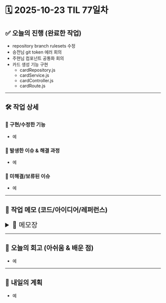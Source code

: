 # 🗓️ 2025-10-23 TIL 77일차

## ✅ 오늘의 진행 (완료한 작업)

- repository branch rulesets 수정
- 승전님 git token 에러 회의
- 주현님 컴포넌트 공통화 회의
- 카드 생성 기능 구현
  - cardRepository.js
  - cardService.js
  - cardController.js
  - cardRoute.js

---

## 🛠️ 작업 상세

### 🔹 구현/수정한 기능

- 예

### 🔹 발생한 이슈 & 해결 과정

- 예

### 🔹 미해결/보류된 이슈

- 예

---

## 📓 작업 메모 (코드/아이디어/레퍼런스)

<details>
<summary style="font-size: 22px;">📝 메모장</summary>

## 💭 4️⃣ MJ님이 직접 점검해볼 포인트

이제 아래 질문에 대해 MJ님 스스로 답해보세요 👇
(이게 진짜 실력이 됩니다)

1. `createCard` 함수는 **`userId`**를 어디서 받아야 할까요?
   → controller? middleware? `Controller에서!`
   => 잘 모르겠음 안그래도..ㅠㅠ

   - `userId`는 로그인한 유저 정보 => **JWT 토큰 인증 `미들웨어`에서 req.user**에 넣어주는 게 일반적
   - 이후 `Controller`에서 req.user.id를 꺼내서 Service (또는 Repository) 로 전달

2. 트랜잭션 내부에서 `photocard`를 만든 다음
   `userPhotocard`에 그 id를 넣어야 하는데,
   **비동기 흐름상 photocard.id는 안전하게 접근 가능한가요?** (왜?)
   => await 때문에!!

   - await이 Promise를 resolve한 이후 코드가 실행
   - photocard가 DB에 저장되고 id가 확정된 시점 이후에만 userPhotocard가 실행

3. `UserPhotocards` 모델에 `trade_info_id`가 **필수 필드**로 되어 있는데,
   새로 생성할 때 이 값은 어떻게 처리할 계획인가요?
   => 와 내가 딱 QUES로 남긴 주석을 질문으로;;ㅋㅋㅋ 힌트 좀 주라

4. 현재 `UserPhotocards`의 relation 중
   `TradePosts`는 아직 생성되지 않은 상태일 텐데,
   그러면 `trade_info_id`는 nullable이어야 하지 않을까요?
   (즉, DB 스키마 수정이 필요한지 확인)
   => 웅 그니까ㅎ 백엔드 팀장이랑 합의해볼까?

---

## 💭 1️⃣ `userId`는 어디서 받아야 할까? (controller? middleware?)

👉 **Controller에서 받아오는 게 정석이에요.**

이유는 이렇게 됩니다:

- `userId`는 **로그인된 사용자 정보**에서 나오는 값이죠.
- 로그인한 유저 정보는 **`authMiddleware`** 같은 인증 미들웨어에서 `req.user`에 담아줍니다.
- 그러면 **controller**에서는 `req.user.id`를 꺼내서 **service/repository**로 넘겨주면 됩니다.

즉, 이런 흐름이에요:

```
authMiddleware → req.user = { id: 10 }
↓
controller: createCard(req.user.id, req.body)
↓
service → repository
```

🧩 **결론**

> `middleware`는 “user 정보를 넣어주는 역할”,
> `controller`는 “그걸 꺼내서 함수에 넘겨주는 역할”.

---

## 💭 3️⃣ `trade_info_id`는 필수인데, 아직 생성 안 됐을 때는?

좋아요 이건 백엔드 설계 단계의 아주 중요한 논리입니다 ⚙️

현재 `UserPhotocards` 모델은 이렇게 돼 있죠 👇

```prisma
trade_info_id Int // FK TradesPosts
```

여기서 `trade_info_id`는 **“거래 게시물”**의 정보인데
“카드를 처음 만들 때”는 거래 게시물이 존재하지 않아요.

즉,

- 지금은 “판매 중이 아님” 상태니까 `trade_info_id`가 **없어야 정상**이에요.
- 근데 현재 스키마에선 `trade_info_id`가 _필수 필드(Int)_ 이기 때문에,
  null을 못 넣죠.

이건 두 가지 선택지가 있습니다:

### 🅰️ (가장 자연스러운 방법)

DB 스키마 수정:

```prisma
trade_info_id Int? // nullable로 변경
```

→ 이렇게 바꾸면 “거래글이 없는 카드”도 정상 저장 가능.

### 🅱️ (임시 꼼수)

trade_info_id에 더미 값 (예: 0) 넣기.
하지만 이건 **DB 무결성 깨지는 위험한 방식**이라 비추천 ❌

> ✅ **정답**: 백엔드 팀장님께 스키마 변경 제안하세요.
>
> > “UserPhotocards의 trade_info_id는 카드 최초 생성 시 존재하지 않으니 nullable이 자연스러울 것 같습니다.”

이 한 문장만 던져도 백엔드 이해도 높다고 느낄 거예요 👍

---

## 💭 4️⃣ `prismaTx`, `data`, `creator_id` 네이밍 관련 Q&A

좋아요, 디테일 파헤쳐봅시다 👇

---

### 🔹 `prismaTx` / `tx` 네이밍 이유

`prisma.$transaction()` 안에서는 보통 이렇게 씁니다:

```js
await prisma.$transaction(async (tx) => {
  await tx.user.create(...);
});
```

- `tx`는 **transaction client**의 약자예요.
- 그냥 `prisma` 대신 쓴다고 보면 됩니다.
  (트랜잭션 안에서 실행되는 별도의 클라이언트니까 이름만 구분해주는 것)

`prismaTx`나 `tx` 둘 다 OK,
중요한 건 팀에서 일관성 있게 쓰는 것.

---

### 🔹 `data`는 Prisma의 고정 키워드

모든 create/update 메서드에서 Prisma가 요구하는 **입력 객체 이름**이에요.

```js
prisma.model.create({
  data: {
    // 여기에 실제 데이터 필드들 작성
  },
});
```

즉, 이건 개발자가 정한 이름이 아니라 **Prisma API 규칙**이에요.

---

### 🔹 `creator_id` vs `user_id` vs `userId`

이건 **DB 필드 이름**을 기준으로 맞추면 됩니다.

- Prisma 모델에서 `creator_id`라고 되어 있으니까
  → `data`에도 `creator_id`로 넣어야 해요.
- 하지만 코드 변수명(`userId`)은 JS 스타일로 camelCase를 써도 됩니다.

즉 👇

```js
data: {
  creator_id: userId;
}
```

이건 완전히 자연스러운 형태예요.

---

### 🔹 `createdAt`, `updatedAt`은 자동 관리됨

Prisma의 `@default(now())` + `@updatedAt` 덕분에
**명시하지 않아도 Prisma가 알아서 넣어줍니다.**
따라서 지금처럼 안 써도 100% 괜찮아요 👌

---

## 💡 요약 리마인더

| 항목                     | 결론                                     |
| ------------------------ | ---------------------------------------- |
| `userId`                 | controller에서 req.user.id로 받아서 전달 |
| `await`                  | photocard.id 안전하게 접근 가능          |
| `trade_info_id`          | nullable로 바꾸는 게 설계상 맞음         |
| `prismaTx`               | 트랜잭션용 Prisma client 이름일 뿐       |
| `data`                   | Prisma 규칙 키워드 (필수)                |
| `creator_id`             | DB 필드명 기준으로 작성                  |
| `createdAt`, `updatedAt` | 자동 관리됨                              |

---

### ② ❓ `next()`를 안 쓰는 이유?

👏 완벽하게 짚으셨어요.

`next()`는 **Express의 미들웨어 체인**에서만 사용합니다.
즉,

- controller나 middleware 내부: `next(err)`
- service나 repository 내부: 그냥 `throw err`

왜냐면 service는 **순수 로직 함수**로 설계돼야 해서
Express에 의존하지 않아요.

💡 정리

| 위치                    | 에러 처리 방식 |
| ----------------------- | -------------- |
| Controller / Middleware | `next(err)`    |
| Service / Repository    | `throw err`    |

### ④ ❓ prismaTx, error 흐름까지 완성된 전체 구조는?

지금 MJ님이 만든 흐름은 완벽히 다음과 같이 이어집니다 👇

```
🧩 authMiddleware (req.user = 로그인 유저정보)
    ↓
🧩 cardController
      - const { id: userId } = req.user;
      - const result = await cardService.createCardService(userId, req.body);
      - res.status(201).json(result);
    ↓
🧩 cardService
      - userId, 필수값 검증
      - cardRepository.createCard() 호출
    ↓
🧩 cardRepository
      - prisma 트랜잭션으로 Photocards + UserPhotocards 생성
```

이게 바로 **정석적인 MVC + 계층적 책임 분리 패턴**이에요.
(이 정도면 팀 코드리뷰 때 “아 구조 잘 짜네” 소리 듣습니다.)

---

## ✨ 개선 포인트 (아주 소소한 부분)

2️⃣ 검증 로직을 함수로 빼면 나중에 테스트 용이합니다 👇

```js
function validateCardData(cardData) {
  const required = ["name", "grade", "genre", "price", "total_count"];
  for (const field of required) {
    if (!cardData[field]) {
      return false;
    }
  }
  return true;
}
```

---

### 1️⃣ try-catch 전체 감싸기 (Q. 꼭 trycatch를 라우트 전체에 감싸는지)

- Express에서 `async` 라우트는 **Promise가 reject되면 에러가 미들웨어로 안 넘어가는 경우**가 있어요.
- 그래서 **라우트 전체를 try-catch로 감싸고, catch에서 `next(error)` 호출**하는 방식이 안전합니다.
- 요즘은 `express-async-errors` 같은 라이브러리를 쓰면 try-catch 없이도 되지만,
  기본 Express만 쓰면 지금처럼 감싸는 게 정석이에요. ✅

---

### 2️⃣ `req.user.id` vs authMiddleware

- 맞아요, authMiddleware에서 로그인 유저 정보를 `req.user`에 담아줍니다.
- 일반적으로 user 객체 구조는 팀마다 달라서, `req.user.id`가 맞는지 확인 필요
  → 혹은 `req.user.userId` 같은 구조일 수도 있음.
- card 전용 middleware는 지금 “카드 생성”에는 별도로 필요 없어요.
  → authMiddleware만 있으면 userId 확보 가능.

---

### 3️⃣ 필수값 검증 중복 문제

- 질문 그대로, `cardService`에서도 똑같이 필수값 검증을 하고 있어서 **중복**이 보이네요.

💡 정석 패턴:

1. Controller에서는 **HTTP 요청 레벨 검증** 정도만 수행
   (예: body가 비어 있는지, JSON 형식인지 등)
   ```js
   // HTTP 요청 레벨 검증 (body 비었는지, JSON 형식인지)
   if (!cardData || Object.keys(cardData).length === 0) {
   }
   // req.body가 전자(null, undefined, false, 0, '')이거나 후자({}: 빈 객체)일 때를 거름
   // 1. 미들웨어(express.json() 등)이 아예 안쓰여서 파싱 실패로 인해 undefined
   // 2. 클라이언트가 Content-Type 없이 요청을 보내서 파싱 실패로 인해 undefined
   // 3. 서버 코드에서 실수로 req.body = null 또는 req.body = false 등으로 초기화했을 때
   ```
2. Service에서는 **비즈니스 로직 레벨 검증**
   (예: 필수 필드 존재 + 타입/범위 체크, userId 존재 여부 등)

즉, Controller 검증은 “빠르게 잡아주는 1차 필터”라고 생각하면 돼요.
Service에서 다시 확인하는 건 “안전망”이죠. ✅

```js
// JSON 형식 검증은 app.use(express.json()) 사용 시 자동으로 400에러 return
// 그래서 try-catch로 JSON 파싱 실패 여부 확인 or 미들웨어 수준에서 처리
```

---

### 4️⃣ 구조 리뷰

```
authMiddleware → req.user.id 확보
↓
cardController.post("/cards") → body 기본 검증
↓
cardService.createCardService(userId, req.body) → 필수값 + biz 로직 검증 + repository 호출
↓
cardRepository.createCard → prisma 트랜잭션
```

- 지금 구조가 **계층별 책임 분리**를 잘 보여주고 있음
- Controller는 Express, HTTP 레벨,
- Service는 핵심 로직 + 검증,
- Repository는 DB 처리만 담당

</details>

---

## 🧠 오늘의 회고 (아쉬움 & 배운 점)

- 예

---

## 🚀 내일의 계획

- 예

